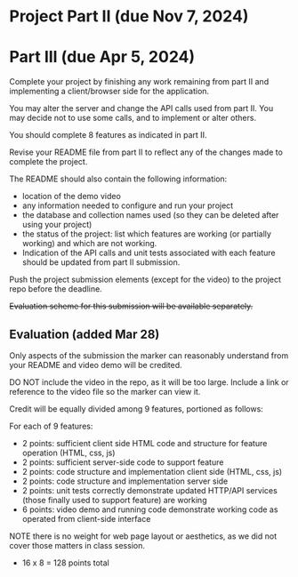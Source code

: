 # Project  Part II (due Nov 7, 2024)

# Part III (due Apr 5, 2024)

Complete your project by finishing any work remaining from part II and implementing a client/browser side for the application.



You may alter the server and change the API calls used from part II. You may decide not to use some calls, and to implement or alter others. 

You should complete 8 features as indicated in part II.

Revise your README file from part II to reflect any of the changes made to complete the project.

The README should also contain the following information:

* location of the demo video
* any information needed to configure and run your project
* the database and collection names used (so they can be deleted after using your project)
* the status of the project: list which features are working (or partially working) and which are not working. 
* Indication of the API calls and unit tests associated with each feature should be updated from part II submission.

Push the project submission elements (except for the video) to the project repo before the deadline. 

~~Evaluation scheme for this submission will be available separately.~~
 
## Evaluation (added Mar 28)

Only aspects of the submission the marker can reasonably understand from your README and video demo will be credited.

DO NOT include the video in the repo, as it will be too large. Include a link or reference to the video file so the marker can view it.

Credit will be equally divided among 9 features, portioned as follows:

For each of 9 features:

* 2 points: sufficient client side HTML code and structure for feature operation  (HTML, css, js)
* 2 points: sufficient server-side code to support feature
* 2 points: code structure and implementation client side (HTML, css, js)
* 2 points: code structure and implementation server side
* 2 points: unit tests correctly demonstrate updated HTTP/API services (those finally used to support feature) are working
* 6 points: video demo and running code demonstrate working code as operated from client-side interface

NOTE there is no weight for web page layout or aesthetics, as we did not cover those matters in class session. 

* 16 x 8 = 128 points total
